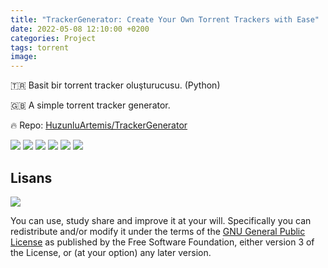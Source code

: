 ```yaml
---
title: "TrackerGenerator: Create Your Own Torrent Trackers with Ease"
date: 2022-05-08 12:10:00 +0200
categories: Project
tags: torrent
image: 
---
```


🇹🇷 Basit bir torrent tracker oluşturucusu. (Python)

🇬🇧 A simple torrent tracker generator.

🔥 Repo: [HuzunluArtemis/TrackerGenerator](https://gitlab.com/HuzunluArtemis/TrackerGenerator)

[![](https://img.shields.io/gitlab/license/HuzunluArtemis/TrackerGenerator?style=flat)](#)
[![](https://visitor-badge.laobi.icu/badge?page_id=huzunluartemis.TrackerGenerator)](#)
[![](https://img.shields.io/twitter/follow/huzunluartemis?&label=twitter&color=blue&style=flat&logo=twitter)](https://twitter.com/HuzunluArtemis)
[![](https://img.shields.io/badge/telegram-up-blue?style=for-the-badge&logo=telegram&logoColor=blue&style=flat)](https://t.me/HuzunluArtemis)
[![](https://img.shields.io/endpoint?style=flat&url=https%3A%2F%2Frunkit.io%2Fdamiankrawczyk%2Ftelegram-badge%2Fbranches%2Fmaster%3Furl%3Dhttps%3A%2F%2Ft.me/HuzunluArtemis)](https://t.me/HuzunluArtemis)
[![](https://img.shields.io/badge/artemis.pages-.dev-blue?style=flat&logo=devdotto&style=flat)](https://artemis.pages.dev/)

## Lisans

![](https://www.gnu.org/graphics/gplv3-127x51.png)

You can use, study share and improve it at your will. Specifically you can redistribute and/or modify it under the terms of the [GNU General Public License](https://www.gnu.org/licenses/gpl-3.0.html) as published by the Free Software Foundation, either version 3 of the License, or (at your option) any later version.